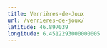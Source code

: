 ```yaml
---
title: Verrières-de-Joux
url: /verrieres-de-joux/
latitude: 46.897039
longitude: 6.4512293000000005
---
```

